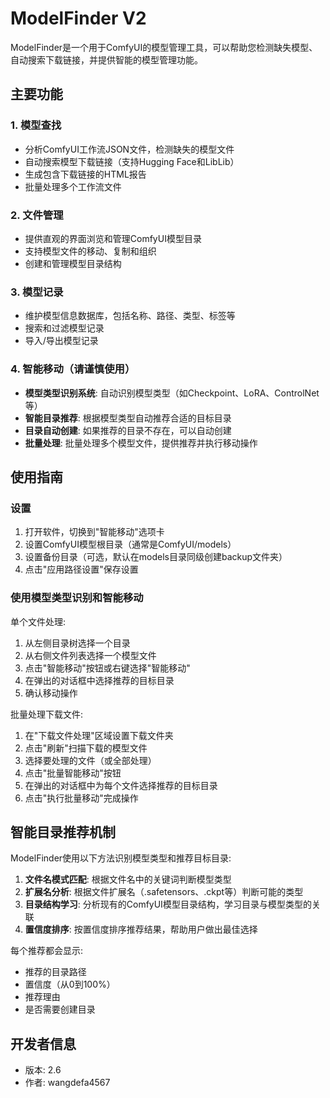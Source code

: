 # ModelFinder V2

ModelFinder是一个用于ComfyUI的模型管理工具，可以帮助您检测缺失模型、自动搜索下载链接，并提供智能的模型管理功能。

## 主要功能

### 1. 模型查找
- 分析ComfyUI工作流JSON文件，检测缺失的模型文件
- 自动搜索模型下载链接（支持Hugging Face和LibLib）
- 生成包含下载链接的HTML报告
- 批量处理多个工作流文件

### 2. 文件管理
- 提供直观的界面浏览和管理ComfyUI模型目录
- 支持模型文件的移动、复制和组织
- 创建和管理模型目录结构

### 3. 模型记录
- 维护模型信息数据库，包括名称、路径、类型、标签等
- 搜索和过滤模型记录
- 导入/导出模型记录

### 4. 智能移动（请谨慎使用）
- **模型类型识别系统**: 自动识别模型类型（如Checkpoint、LoRA、ControlNet等）
- **智能目录推荐**: 根据模型类型自动推荐合适的目标目录
- **目录自动创建**: 如果推荐的目录不存在，可以自动创建
- **批量处理**: 批量处理多个模型文件，提供推荐并执行移动操作

## 使用指南

### 设置

1. 打开软件，切换到"智能移动"选项卡
2. 设置ComfyUI模型根目录（通常是ComfyUI/models）
3. 设置备份目录（可选，默认在models目录同级创建backup文件夹）
4. 点击"应用路径设置"保存设置

### 使用模型类型识别和智能移动

单个文件处理:
1. 从左侧目录树选择一个目录
2. 从右侧文件列表选择一个模型文件
3. 点击"智能移动"按钮或右键选择"智能移动"
4. 在弹出的对话框中选择推荐的目标目录
5. 确认移动操作

批量处理下载文件:
1. 在"下载文件处理"区域设置下载文件夹
2. 点击"刷新"扫描下载的模型文件
3. 选择要处理的文件（或全部处理）
4. 点击"批量智能移动"按钮
5. 在弹出的对话框中为每个文件选择推荐的目标目录
6. 点击"执行批量移动"完成操作

## 智能目录推荐机制

ModelFinder使用以下方法识别模型类型和推荐目标目录:

1. **文件名模式匹配**: 根据文件名中的关键词判断模型类型
2. **扩展名分析**: 根据文件扩展名（.safetensors、.ckpt等）判断可能的类型
3. **目录结构学习**: 分析现有的ComfyUI模型目录结构，学习目录与模型类型的关联
4. **置信度排序**: 按置信度排序推荐结果，帮助用户做出最佳选择

每个推荐都会显示:
- 推荐的目录路径
- 置信度（从0到100%）
- 推荐理由
- 是否需要创建目录

## 开发者信息

- 版本: 2.6
- 作者: wangdefa4567 
